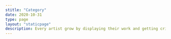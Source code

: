 ```yaml
---
stitle: "Category"
date: 2020-10-31
type: page
layout: "staticpage"
description: Every artist grow by displaying their work and getting critique. But when their work is spread around without any credit to the artist, AND EVEN MAKES THE OWN ARTIST DELETE IT FROM HIS/HER SITE it lost the purpose and meaning.
---
```


